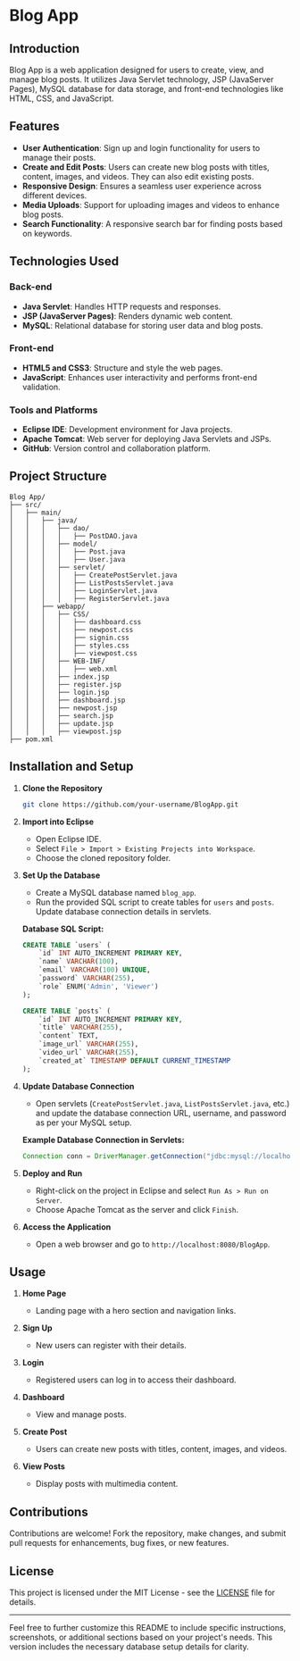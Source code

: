 # Blog App

## Introduction

Blog App is a web application designed for users to create, view, and manage blog posts. It utilizes Java Servlet technology, JSP (JavaServer Pages), MySQL database for data storage, and front-end technologies like HTML, CSS, and JavaScript.

## Features

- **User Authentication**: Sign up and login functionality for users to manage their posts.
- **Create and Edit Posts**: Users can create new blog posts with titles, content, images, and videos. They can also edit existing posts.
- **Responsive Design**: Ensures a seamless user experience across different devices.
- **Media Uploads**: Support for uploading images and videos to enhance blog posts.
- **Search Functionality**: A responsive search bar for finding posts based on keywords.

## Technologies Used

### Back-end

- **Java Servlet**: Handles HTTP requests and responses.
- **JSP (JavaServer Pages)**: Renders dynamic web content.
- **MySQL**: Relational database for storing user data and blog posts.

### Front-end

- **HTML5 and CSS3**: Structure and style the web pages.
- **JavaScript**: Enhances user interactivity and performs front-end validation.

### Tools and Platforms

- **Eclipse IDE**: Development environment for Java projects.
- **Apache Tomcat**: Web server for deploying Java Servlets and JSPs.
- **GitHub**: Version control and collaboration platform.

## Project Structure

```
Blog App/
├── src/
│   ├── main/
│   │   ├── java/
│   │   │   ├── dao/
│   │   │   │   ├── PostDAO.java
│   │   │   ├── model/
│   │   │   │   ├── Post.java
│   │   │   │   ├── User.java
│   │   │   ├── servlet/
│   │   │   │   ├── CreatePostServlet.java
│   │   │   │   ├── ListPostsServlet.java
│   │   │   │   ├── LoginServlet.java
│   │   │   │   ├── RegisterServlet.java
│   │   ├── webapp/
│   │   │   ├── CSS/
│   │   │   │   ├── dashboard.css
│   │   │   │   ├── newpost.css
│   │   │   │   ├── signin.css
│   │   │   │   ├── styles.css
│   │   │   │   ├── viewpost.css
│   │   │   ├── WEB-INF/
│   │   │   │   ├── web.xml
│   │   │   ├── index.jsp
│   │   │   ├── register.jsp
│   │   │   ├── login.jsp
│   │   │   ├── dashboard.jsp
│   │   │   ├── newpost.jsp
│   │   │   ├── search.jsp
│   │   │   ├── update.jsp
│   │   │   ├── viewpost.jsp
├── pom.xml
```

## Installation and Setup

1. **Clone the Repository**
   ```bash
   git clone https://github.com/your-username/BlogApp.git
   ```

2. **Import into Eclipse**
   - Open Eclipse IDE.
   - Select `File > Import > Existing Projects into Workspace`.
   - Choose the cloned repository folder.

3. **Set Up the Database**
   - Create a MySQL database named `blog_app`.
   - Run the provided SQL script to create tables for `users` and `posts`. Update database connection details in servlets.

   **Database SQL Script:**
   ```sql
   CREATE TABLE `users` (
       `id` INT AUTO_INCREMENT PRIMARY KEY,
       `name` VARCHAR(100),
       `email` VARCHAR(100) UNIQUE,
       `password` VARCHAR(255),
       `role` ENUM('Admin', 'Viewer')
   );

   CREATE TABLE `posts` (
       `id` INT AUTO_INCREMENT PRIMARY KEY,
       `title` VARCHAR(255),
       `content` TEXT,
       `image_url` VARCHAR(255),
       `video_url` VARCHAR(255),
       `created_at` TIMESTAMP DEFAULT CURRENT_TIMESTAMP
   );
   ```

4. **Update Database Connection**
   - Open servlets (`CreatePostServlet.java`, `ListPostsServlet.java`, etc.) and update the database connection URL, username, and password as per your MySQL setup.

   **Example Database Connection in Servlets:**
   ```java
   Connection conn = DriverManager.getConnection("jdbc:mysql://localhost:3306/blog_app", "root", "your-password");
   ```

5. **Deploy and Run**
   - Right-click on the project in Eclipse and select `Run As > Run on Server`.
   - Choose Apache Tomcat as the server and click `Finish`.

6. **Access the Application**
   - Open a web browser and go to `http://localhost:8080/BlogApp`.

## Usage

1. **Home Page**
   - Landing page with a hero section and navigation links.
   
2. **Sign Up**
   - New users can register with their details.

3. **Login**
   - Registered users can log in to access their dashboard.

4. **Dashboard**
   - View and manage posts.

5. **Create Post**
   - Users can create new posts with titles, content, images, and videos.

6. **View Posts**
   - Display posts with multimedia content.

## Contributions

Contributions are welcome! Fork the repository, make changes, and submit pull requests for enhancements, bug fixes, or new features.

## License

This project is licensed under the MIT License - see the [LICENSE](LICENSE) file for details.

---

Feel free to further customize this README to include specific instructions, screenshots, or additional sections based on your project's needs. This version includes the necessary database setup details for clarity.
